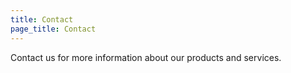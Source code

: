 ```yaml
---
title: Contact
page_title: Contact
---
```


Contact us for more information about our products and services.
